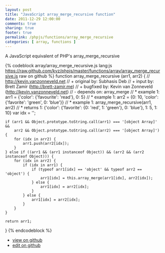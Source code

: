 ```yaml
---
layout: post
title: "JavaScript array_merge_recursive function"
date: 2011-12-29 12:00:00
comments: true
sharing: true
footer: true
permalink: /phpjs/functions/array_merge_recursive
categories: [ array, functions ]
---
```

A JavaScript equivalent of PHP's array_merge_recursive
<!-- more -->
{% codeblock array/array_merge_recursive.js lang:js https://raw.github.com/kvz/phpjs/master/functions/array/array_merge_recursive.js raw on github %}
function array_merge_recursive (arr1, arr2) {
    // http://kevin.vanzonneveld.net
    // +   original by: Subhasis Deb
    // +      input by: Brett Zamir (http://brett-zamir.me)
    // +   bugfixed by: Kevin van Zonneveld (http://kevin.vanzonneveld.net)
    // -    depends on: array_merge
    // *     example 1: arr1 = {'color': {'favourite': 'read'}, 0: 5}
    // *     example 1: arr2 = {0: 10, 'color': {'favorite': 'green', 0: 'blue'}}
    // *     example 1: array_merge_recursive(arr1, arr2)
    // *     returns 1: {'color': {'favorite': {0: 'red', 1: 'green'}, 0: 'blue'}, 1: 5, 1: 10}
    var idx = '';

    if (arr1 && Object.prototype.toString.call(arr1) === '[object Array]' && 
        arr2 && Object.prototype.toString.call(arr2) === '[object Array]') {
        for (idx in arr2) {
            arr1.push(arr2[idx]);
        }
    } else if ((arr1 && (arr1 instanceof Object)) && (arr2 && (arr2 instanceof Object))) {
        for (idx in arr2) {
            if (idx in arr1) {
                if (typeof arr1[idx] == 'object' && typeof arr2 == 'object') {
                    arr1[idx] = this.array_merge(arr1[idx], arr2[idx]);
                } else {
                    arr1[idx] = arr2[idx];
                }
            } else {
                arr1[idx] = arr2[idx];
            }
        }
    }

    return arr1;
}
{% endcodeblock %}
<ul>
 <li><a href="https://github.com/kvz/phpjs/blob/master/functions/array/array_merge_recursive.js">view on github</a></li>
 <li><a href="https://github.com/kvz/phpjs/edit/master/functions/array/array_merge_recursive.js">edit on github</a></li>
</ul>
